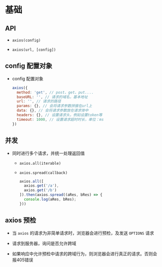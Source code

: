 # 基础

## API

- `axios(config)`

- `axios(url, [config])`

## config 配置对象

- config 配置对象

    ```js
    axios({
      method: 'get', // post、get、put....
      baseURL: '', // 请求的域名，基本地址
      url: '', // 请求的路径
      params: {}, // 会将请求参数拼接在url上
      data: {}, // 会将请求参数放在请求体中
      headers: {}, // 设置请求头，例如设置token等
      timeout: 1000, // 设置请求超时时长，单位：ms
    })
    ```

## 并发

- 同时进行多个请求，并统一处理返回值

  - `axios.all(iterable)`

  - `axios.spread(callback)`

    ```js
    axios.all([
      axios.get('/a'),
      axios.get('/b')
    ]).then(axios.spread((aRes, bRes) => {
      console.log(aRes, bRes);
    }))
    ```

## axios 预检

- 当 `axios` 的请求为非简单请求时，浏览器会进行预检，及发送 `OPTIONS` 请求

- 请求到服务器，询问是否允许跨域

- 如果响应中允许预检中请求的跨域行为，则浏览器会进行真正的请求。否则会报405错误
